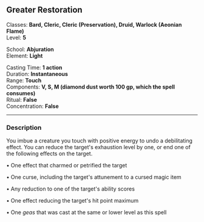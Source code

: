 ## Greater Restoration

Classes: **Bard, Cleric, Cleric (Preservation), Druid, Warlock (Aeonian Flame)**  
Level: **5**  

School: **Abjuration**  
Element: **Light**  

Casting Time: **1 action**  
Duration: **Instantaneous**  
Range: **Touch**  
Components: **V, S, M (diamond dust worth 100 gp, which the spell consumes)**  
Ritual: **False**  
Concentration: **False**  

------

### Description

You imbue a creature you touch with positive energy to undo a debilitating effect. You can reduce the target's exhaustion level by one, or end one of the following effects on the target.

• One effect that charmed or petrified the target

• One curse, including the target's attunement to a cursed magic item

• Any reduction to one of the target's ability scores

• One effect reducing the target's hit point maximum

• One *geas* that was cast at the same or lower level as this spell